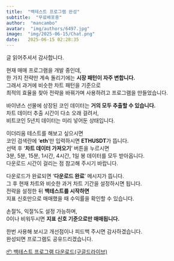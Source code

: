 ```yaml
---
title:  "백테스트 프로그램 완성"
subtitle:  "무료배포중"
author:  "mancambo"
avatar:  "img/authors/6497.jpg"
image:  "img/2025-06-15/Chat.png"
date:   2025-06-15 02:28:35
---
```


글 읽어주셔서 감사합니다.  

현재 매매 프로그램을 개발 중인데,  
한 가지 전략만 계속 돌리기에는 **시장 패턴이 자주 변합니다.**  
그래서 과거에 비슷한 차트 패턴을 기준으로  
최적의 효율을 찾아 전략을 바꿔가며 사용하려고 프로그램을 만들었습니다.

바이낸스 선물에 상장된 코인 데이터는 **거의 모두 추출할 수 있습니다.**  
차트 데이터 추출 시간이 다소 오래 걸려서,  
비트코인 5년치 데이터는 미리 넣어둔 상태입니다.

이더리움 테스트를 해보고 싶으시면  
코인 검색란에 ‘**eth**’만 입력하시면 **ETHUSDT**가 뜹니다.  
선택 후 ‘**차트 데이터 가져오기**’ 버튼을 누르시면  
3분, 5분, 15분, 1시간, 4시간, 1일 봉 데이터를 모두 받아옵니다.  
다운로드 시간이 걸리는 점 참고해 주시기 바랍니다.

다운로드가 완료되면 ‘**다운로드 완료**’ 메시지가 뜹니다.  
그 후 현재 차트와 비슷한 과거 차트 기간을 설정하시면 됩니다.  
전략을 설정한 뒤 **백테스트를 시작하면**  
지표 신호만으로 매매했을 때 수익률을 확인할 수 있습니다.

손절%, 익절%도 설정 가능하며,  
0이나 비워두시면 **지표 신호 기준으로만 매매됩니다.**

한번 사용해 보시고 개선점이나 피드백 주시면 감사하겠습니다.  
완성되면 프로그램도 공유드리겠습니다.

<a href="https://drive.google.com/uc?export=download&id=1_VmKaTcbcim3SSnIPi-fchse_jLV89G6" target="_blank" rel="noopener">
  📦 백테스트 프로그램 다운로드(구글드라이브)
</a>